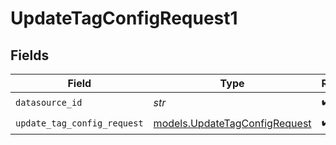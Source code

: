 # UpdateTagConfigRequest1


## Fields

| Field                                                                | Type                                                                 | Required                                                             | Description                                                          |
| -------------------------------------------------------------------- | -------------------------------------------------------------------- | -------------------------------------------------------------------- | -------------------------------------------------------------------- |
| `datasource_id`                                                      | *str*                                                                | :heavy_check_mark:                                                   | N/A                                                                  |
| `update_tag_config_request`                                          | [models.UpdateTagConfigRequest](../models/updatetagconfigrequest.md) | :heavy_check_mark:                                                   | N/A                                                                  |